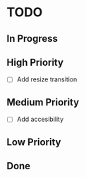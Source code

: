 # TODO

## In Progress

## High Priority

- [ ] Add resize transition

## Medium Priority

- [ ] Add accesibility

## Low Priority

## Done
